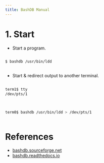 ```yaml
---
title: BashDB Manual
---
```


# 1. Start
- Start a program.
```sh
  
$ bashdb /usr/bin/ldd
  
```

- Start & redirect output to another terminal.
```sh
  
term1$ tty
/dev/pts/1
  
```
```sh
  
term0$ bashdb /usr/bin/ldd > /dev/pts/1
  
```

# References
- [bashdb.sourceforge.net](https://bashdb.sourceforge.net/)
- [bashdb.readthedocs.io](https://bashdb.readthedocs.io)